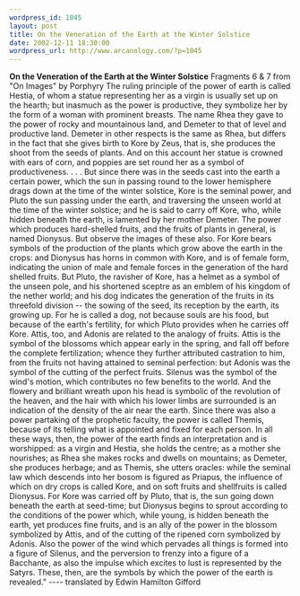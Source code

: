 ```yaml
--- 
wordpress_id: 1045
layout: post
title: On the Veneration of the Earth at the Winter Solstice
date: 2002-12-11 18:30:00
wordpress_url: http://www.arcanology.com/?p=1045
---
```

<strong>On the Veneration of the Earth at the Winter Solstice</strong> Fragments 6 & 7 from "On Images" by Porphyry The ruling principle of the power of earth is called Hestia, of whom a statue representing her as a virgin is usually set up on the hearth; but inasmuch as the power is productive, they symbolize her by the form of a woman with prominent breasts. The name Rhea they gave to the power of rocky and mountainous land, and Demeter to that of level and productive land. Demeter in other respects is the same as Rhea, but differs in the fact that she gives birth to Kore by Zeus, that is, she produces the shoot from the seeds of plants. And on this account her statue is crowned with ears of corn, and poppies are set round her as a symbol of productiveness. . . . But since there was in the seeds cast into the earth a certain power, which the sun in passing round to the lower hemisphere drags down at the time of the winter solstice, Kore is the seminal power, and Pluto the sun passing under the earth, and traversing the unseen world at the time of the winter solstice; and he is said to carry off Kore, who, while hidden beneath the earth, is lamented by her mother Demeter. The power which produces hard-shelled fruits, and the fruits of plants in general, is named Dionysus. But observe the images of these also. For Kore bears symbols of the production of the plants which grow above the earth in the crops: and Dionysus has horns in common with Kore, and is of female form, indicating the union of male and female forces in the generation of the hard shelled fruits. But Pluto, the ravisher of Kore, has a helmet as a symbol of the unseen pole, and his shortened sceptre as an emblem of his kingdom of the nether world; and his dog indicates the generation of the fruits in its threefold division -- the sowing of the seed, its reception by the earth, its growing up. For he is called a dog, not because souls are his food, but because of the earth's fertility, for which Pluto provides when he carries off Kore. Attis, too, and Adonis are related to the analogy of fruits. Attis is the symbol of the blossoms which appear early in the spring, and fall off before the complete fertilization; whence they further attributed castration to him, from the fruits not having attained to seminal perfection: but Adonis was the symbol of the cutting of the perfect fruits. Silenus was the symbol of the wind's motion, which contributes no few benefits to the world. And the flowery and brilliant wreath upon his head is symbolic of the revolution of the heaven, and the hair with which his lower limbs are surrounded is an indication of the density of the air near the earth. Since there was also a power partaking of the prophetic faculty, the power is called Themis, because of its telling what is appointed and fixed for each person. In all these ways, then, the power of the earth finds an interpretation and is worshipped: as a virgin and Hestia, she holds the centre; as a mother she nourishes; as Rhea she makes rocks and dwells on mountains; as Demeter, she produces herbage; and as Themis, she utters oracles: while the seminal law which descends into her bosom is figured as Priapus, the influence of which on dry crops is called Kore, and on soft fruits and shellfruits is called Dionysus. For Kore was carried off by Pluto, that is, the sun going down beneath the earth at seed-time; but Dionysus begins to sprout according to the conditions of the power which, while young, is hidden beneath the earth, yet produces fine fruits, and is an ally of the power in the blossom symbolized by Attis, and of the cutting of the ripened corn symbolized by Adonis. Also the power of the wind which pervades all things is formed into a figure of Silenus, and the perversion to frenzy into a figure of a Bacchante, as also the impulse which excites to lust is represented by the Satyrs. These, then, are the symbols by which the power of the earth is revealed." ---- translated by Edwin Hamilton Gifford